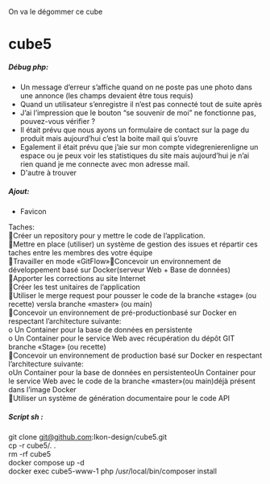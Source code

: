 On va le dégommer ce cube

# cube5


<h5> Débug php: </h5> 

* Un message d’erreur s’affiche quand on ne poste pas une photo dans une annonce (les champs devaient être tous requis) 
* Quand un utilisateur s’enregistre il n’est pas connecté tout de suite après 
* J’ai l’impression que le bouton “se souvenir de moi” ne fonctionne pas, pouvez-vous vérifier ? 
* Il était prévu que nous ayons un formulaire de contact sur la page du produit mais aujourd’hui c’est la boite mail qui s’ouvre
* Egalement il était prévu que j’aie sur mon compte videgrenierenligne un espace ou je peux voir les statistiques du site mais aujourd’hui je n’ai rien quand je me connecte avec mon adresse mail. 
* D'autre à trouver

<h5> Ajout: </h5> 

* Favicon


Taches:  <br>
Créer un repository pour y mettre le code de l’application. <br>
Mettre en place (utiliser) un système de gestion des issues et répartir ces taches entre les membres des votre équipe <br>
Travailler en mode «GitFlow»Concevoir un environnement de développement basé sur Docker(serveur Web + Base de données) <br>
Apporter les corrections au site Internet <br>
Créer les test unitaires de l’application <br>
Utiliser le merge request pour pousser le code de la branche «stage» (ou recette) versla branche «master» (ou main) <br>
Concevoir un environnement de pré-productionbasé sur Docker en respectant l’architecture suivante: <br>
	o Un Container pour la base de données en persistente <br>
	o Un Container pour le service Web avec récupération du dépôt GIT branche «Stage» (ou recette) <br>
Concevoir un environnement de production basé sur Docker en respectant l’architecture suivante: <br>
	oUn Container pour la base de données en persistenteoUn Container pour le service Web avec le code de la branche «master»(ou main)déjà présent dans l’image Docker <br>
Utiliser un système de génération documentaire pour le code API <br>

<h5> Script sh : </h5>

git clone git@github.com:Ikon-design/cube5.git <br>
cp -r cube5/. . <br>
rm -rf cube5 <br>
docker compose up -d <br>
docker exec cube5-www-1 php /usr/local/bin/composer install <br>
